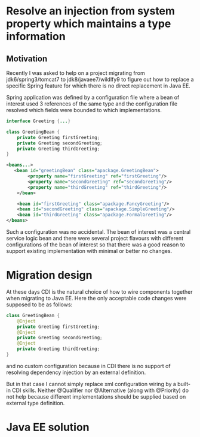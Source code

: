Resolve an injection from system property which maintains a type information
============================================================================
## Motivation
Recently I was asked to help on a project migrating from jdk6/spring3/tomcat7 to jdk8/javaee7/wildlfy9
to figure out how to replace a specific Spring feature for which there is no direct replacement in Java EE.

Spring application was defined by a configuration file where a bean of interest used 3 references of the same
type and the configuration file resolved which fields were bounded to which implementations.

```java
interface Greeting {...}

class GreetingBean {
    private Greeting firstGreeting;
    private Greeting secondGreeting;
    private Greeting thirdGreeting;
}
```

```xml
<beans...>
   <bean id="greetingBean" class="apackage.GreetingBean">
        <property name="firstGreeting" ref="firstGreeting"/>
        <property name="secondGreeting" ref="secondGreeting"/>
        <property name="thirdGreeting" ref="thirdGreeting"/>
    </bean>

    <bean id="firstGreeting" class="apackage.FancyGreeting"/>
    <bean id="secondGreeting" class="apackage.SimpleGreeting"/>
    <bean id="thirdGreeting" class="apackage.FormalGreeting"/>
</beans>
```

Such a configuration was no accidental. The bean of interest was a central service logic bean and there were
several project flavours with different configurations of the bean of interest so that there was a good reason
to support existing implementation with minimal or better no changes.

# Migration design
At these days CDI is the natural choice of how to wire components together when migrating to Java EE.
Here the only acceptable code changes were supposed to be as follows:
```java
class GreetingBean {
    @Inject
    private Greeting firstGreeting;
    @Inject
    private Greeting secondGreeting;
    @Inject
    private Greeting thirdGreeting;
}
```
and no custom configuration because in CDI there is no support of resolving dependency injection
by an external definition.

But in that case I cannot simply replace xml configuration wiring by a built-in CDI skills.
Neither @Qualifier nor @Alternative (along with @Priority) do not help because different implementations
should be supplied based on external type definition.

# Java EE solution
